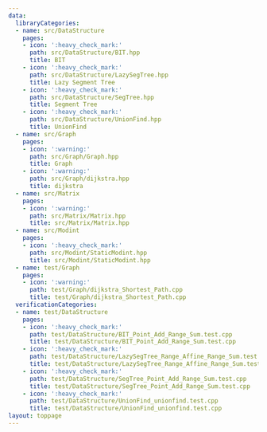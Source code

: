 ```yaml
---
data:
  libraryCategories:
  - name: src/DataStructure
    pages:
    - icon: ':heavy_check_mark:'
      path: src/DataStructure/BIT.hpp
      title: BIT
    - icon: ':heavy_check_mark:'
      path: src/DataStructure/LazySegTree.hpp
      title: Lazy Segment Tree
    - icon: ':heavy_check_mark:'
      path: src/DataStructure/SegTree.hpp
      title: Segment Tree
    - icon: ':heavy_check_mark:'
      path: src/DataStructure/UnionFind.hpp
      title: UnionFind
  - name: src/Graph
    pages:
    - icon: ':warning:'
      path: src/Graph/Graph.hpp
      title: Graph
    - icon: ':warning:'
      path: src/Graph/dijkstra.hpp
      title: dijkstra
  - name: src/Matrix
    pages:
    - icon: ':warning:'
      path: src/Matrix/Matrix.hpp
      title: src/Matrix/Matrix.hpp
  - name: src/Modint
    pages:
    - icon: ':heavy_check_mark:'
      path: src/Modint/StaticModint.hpp
      title: src/Modint/StaticModint.hpp
  - name: test/Graph
    pages:
    - icon: ':warning:'
      path: test/Graph/dijkstra_Shortest_Path.cpp
      title: test/Graph/dijkstra_Shortest_Path.cpp
  verificationCategories:
  - name: test/DataStructure
    pages:
    - icon: ':heavy_check_mark:'
      path: test/DataStructure/BIT_Point_Add_Range_Sum.test.cpp
      title: test/DataStructure/BIT_Point_Add_Range_Sum.test.cpp
    - icon: ':heavy_check_mark:'
      path: test/DataStructure/LazySegTree_Range_Affine_Range_Sum.test.cpp
      title: test/DataStructure/LazySegTree_Range_Affine_Range_Sum.test.cpp
    - icon: ':heavy_check_mark:'
      path: test/DataStructure/SegTree_Point_Add_Range_Sum.test.cpp
      title: test/DataStructure/SegTree_Point_Add_Range_Sum.test.cpp
    - icon: ':heavy_check_mark:'
      path: test/DataStructure/UnionFind_unionfind.test.cpp
      title: test/DataStructure/UnionFind_unionfind.test.cpp
layout: toppage
---
```

